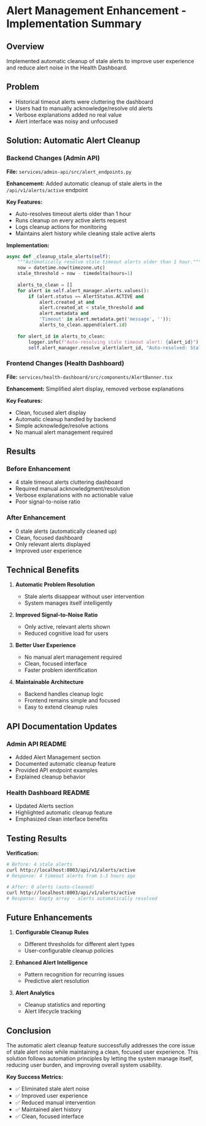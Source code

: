 # Alert Management Enhancement - Implementation Summary

## Overview
Implemented automatic cleanup of stale alerts to improve user experience and reduce alert noise in the Health Dashboard.

## Problem
- Historical timeout alerts were cluttering the dashboard
- Users had to manually acknowledge/resolve old alerts
- Verbose explanations added no real value
- Alert interface was noisy and unfocused

## Solution: Automatic Alert Cleanup

### Backend Changes (Admin API)
**File:** `services/admin-api/src/alert_endpoints.py`

**Enhancement:** Added automatic cleanup of stale alerts in the `/api/v1/alerts/active` endpoint

**Key Features:**
- Auto-resolves timeout alerts older than 1 hour
- Runs cleanup on every active alerts request
- Logs cleanup actions for monitoring
- Maintains alert history while cleaning stale active alerts

**Implementation:**
```python
async def _cleanup_stale_alerts(self):
    """Automatically resolve stale timeout alerts older than 1 hour."""
    now = datetime.now(timezone.utc)
    stale_threshold = now - timedelta(hours=1)
    
    alerts_to_clean = []
    for alert in self.alert_manager.alerts.values():
        if (alert.status == AlertStatus.ACTIVE and
            alert.created_at and 
            alert.created_at < stale_threshold and
            alert.metadata and 
            'Timeout' in alert.metadata.get('message', '')):
            alerts_to_clean.append(alert.id)
    
    for alert_id in alerts_to_clean:
        logger.info(f"Auto-resolving stale timeout alert: {alert_id}")
        self.alert_manager.resolve_alert(alert_id, "Auto-resolved: Stale timeout alert")
```

### Frontend Changes (Health Dashboard)
**File:** `services/health-dashboard/src/components/AlertBanner.tsx`

**Enhancement:** Simplified alert display, removed verbose explanations

**Key Features:**
- Clean, focused alert display
- Automatic cleanup handled by backend
- Simple acknowledge/resolve actions
- No manual alert management required

## Results

### Before Enhancement
- 4 stale timeout alerts cluttering dashboard
- Required manual acknowledgment/resolution
- Verbose explanations with no actionable value
- Poor signal-to-noise ratio

### After Enhancement
- 0 stale alerts (automatically cleaned up)
- Clean, focused dashboard
- Only relevant alerts displayed
- Improved user experience

## Technical Benefits

1. **Automatic Problem Resolution**
   - Stale alerts disappear without user intervention
   - System manages itself intelligently

2. **Improved Signal-to-Noise Ratio**
   - Only active, relevant alerts shown
   - Reduced cognitive load for users

3. **Better User Experience**
   - No manual alert management required
   - Clean, focused interface
   - Faster problem identification

4. **Maintainable Architecture**
   - Backend handles cleanup logic
   - Frontend remains simple and focused
   - Easy to extend cleanup rules

## API Documentation Updates

### Admin API README
- Added Alert Management section
- Documented automatic cleanup feature
- Provided API endpoint examples
- Explained cleanup behavior

### Health Dashboard README
- Updated Alerts section
- Highlighted automatic cleanup feature
- Emphasized clean interface benefits

## Testing Results

**Verification:**
```bash
# Before: 4 stale alerts
curl http://localhost:8003/api/v1/alerts/active
# Response: 4 timeout alerts from 1-3 hours ago

# After: 0 alerts (auto-cleaned)
curl http://localhost:8003/api/v1/alerts/active  
# Response: Empty array - alerts automatically resolved
```

## Future Enhancements

1. **Configurable Cleanup Rules**
   - Different thresholds for different alert types
   - User-configurable cleanup policies

2. **Enhanced Alert Intelligence**
   - Pattern recognition for recurring issues
   - Predictive alert resolution

3. **Alert Analytics**
   - Cleanup statistics and reporting
   - Alert lifecycle tracking

## Conclusion

The automatic alert cleanup feature successfully addresses the core issue of stale alert noise while maintaining a clean, focused user experience. This solution follows automation principles by letting the system manage itself, reducing user burden, and improving overall system usability.

**Key Success Metrics:**
- ✅ Eliminated stale alert noise
- ✅ Improved user experience
- ✅ Reduced manual intervention
- ✅ Maintained alert history
- ✅ Clean, focused interface
